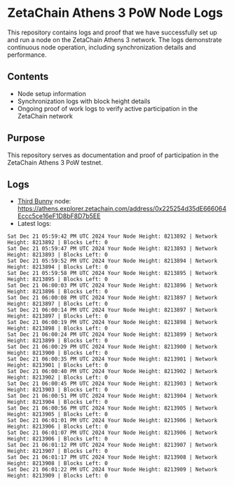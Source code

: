 # ZetaChain Athens 3 PoW Node Logs
This repository contains logs and proof that we have successfully set up and run a node on the ZetaChain Athens 3 network. The logs demonstrate continuous node operation, including synchronization details and performance.

## Contents
- Node setup information
- Synchronization logs with block height details
- Ongoing proof of work logs to verify active participation in the ZetaChain network

## Purpose
This repository serves as documentation and proof of participation in the ZetaChain Athens 3 PoW testnet.

## Logs

- [Third Bunny](https://thirdbunny.xyz/) node: https://athens.explorer.zetachain.com/address/0x225254d35dE666064Eccc5ce16eF1D8bF8D7b5EE
- Latest logs:
```
Sat Dec 21 05:59:42 PM UTC 2024 Your Node Height: 8213892 | Network Height: 8213892 | Blocks Left: 0
Sat Dec 21 05:59:47 PM UTC 2024 Your Node Height: 8213893 | Network Height: 8213893 | Blocks Left: 0
Sat Dec 21 05:59:52 PM UTC 2024 Your Node Height: 8213894 | Network Height: 8213894 | Blocks Left: 0
Sat Dec 21 05:59:58 PM UTC 2024 Your Node Height: 8213895 | Network Height: 8213895 | Blocks Left: 0
Sat Dec 21 06:00:03 PM UTC 2024 Your Node Height: 8213896 | Network Height: 8213896 | Blocks Left: 0
Sat Dec 21 06:00:08 PM UTC 2024 Your Node Height: 8213897 | Network Height: 8213897 | Blocks Left: 0
Sat Dec 21 06:00:14 PM UTC 2024 Your Node Height: 8213897 | Network Height: 8213897 | Blocks Left: 0
Sat Dec 21 06:00:19 PM UTC 2024 Your Node Height: 8213898 | Network Height: 8213898 | Blocks Left: 0
Sat Dec 21 06:00:24 PM UTC 2024 Your Node Height: 8213899 | Network Height: 8213899 | Blocks Left: 0
Sat Dec 21 06:00:29 PM UTC 2024 Your Node Height: 8213900 | Network Height: 8213900 | Blocks Left: 0
Sat Dec 21 06:00:35 PM UTC 2024 Your Node Height: 8213901 | Network Height: 8213901 | Blocks Left: 0
Sat Dec 21 06:00:40 PM UTC 2024 Your Node Height: 8213902 | Network Height: 8213902 | Blocks Left: 0
Sat Dec 21 06:00:45 PM UTC 2024 Your Node Height: 8213903 | Network Height: 8213903 | Blocks Left: 0
Sat Dec 21 06:00:51 PM UTC 2024 Your Node Height: 8213904 | Network Height: 8213904 | Blocks Left: 0
Sat Dec 21 06:00:56 PM UTC 2024 Your Node Height: 8213905 | Network Height: 8213905 | Blocks Left: 0
Sat Dec 21 06:01:01 PM UTC 2024 Your Node Height: 8213906 | Network Height: 8213906 | Blocks Left: 0
Sat Dec 21 06:01:07 PM UTC 2024 Your Node Height: 8213906 | Network Height: 8213906 | Blocks Left: 0
Sat Dec 21 06:01:12 PM UTC 2024 Your Node Height: 8213907 | Network Height: 8213907 | Blocks Left: 0
Sat Dec 21 06:01:17 PM UTC 2024 Your Node Height: 8213908 | Network Height: 8213908 | Blocks Left: 0
Sat Dec 21 06:01:22 PM UTC 2024 Your Node Height: 8213909 | Network Height: 8213909 | Blocks Left: 0
```
